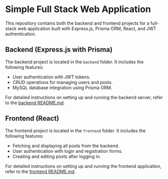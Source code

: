 # Simple Full Stack Web Application

This repository contains both the backend and frontend projects for a full-stack web application built with Express.js, Prisma ORM, React, and JWT authentication.

## Backend (Express.js with Prisma)

The backend project is located in the `backend` folder. It includes the following features:

- User authentication with JWT tokens.
- CRUD operations for managing users and posts.
- MySQL database integration using Prisma ORM.

For detailed instructions on setting up and running the backend server, refer to the [backend README.md](backend/README.md).

## Frontend (React)

The frontend project is located in the `frontend` folder. It includes the following features:

- Fetching and displaying all posts from the backend.
- User authentication with login and registration forms.
- Creating and editing posts after logging in.

For detailed instructions on setting up and running the frontend application, refer to the [frontend README.md](/README.md).
